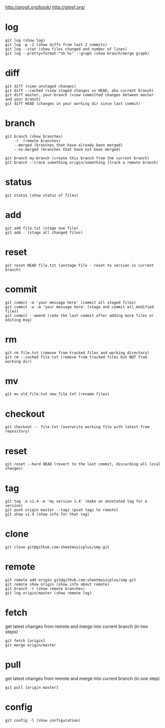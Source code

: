 http://progit.org/book/
http://gitref.org/

# log

    git log (show log)
    git log -p -2 (show diffs from last 2 commits)
    git log --stat (show files changed and number of lines)
    git log --pretty=format:"%h %s" --graph (show branch/merge graph)

# diff

    git diff (view unstaged changes)
    git diff --cached (view staged changes vs HEAD, aka current branch)
    git diff master..your-branch (view committed changes between master and your branch)
    git diff HEAD (changes in your working dir since last commit)

# branch

    git branch (show branches)
        -r  (remote branches)
        --merged (branches that have already been merged)
        --no-merged (branches that have not been merged)

    git branch my-branch (create this branch from the current branch)
    git branch --track something origin/something (track a remote branch)

# status

    git status (show status of files)

# add

    git add file.txt (stage one file)
    git add . (stage all changed files)

# reset

    git reset HEAD file.txt (unstage file - reset to version in current branch)

# commit

    git commit -m 'your message here' (commit all staged files)
    git commit -a -m 'your message here' (stage and commit all modified files)
    git commit --amend (redo the last commit after adding more files or editing msg)

# rm

    git rm file.txt (remove from tracked files and working directory)
    git rm --cached file.txt (remove from tracked files but NOT from working dir)

# mv

    git mv old_file.txt new_file.txt (rename files)

# checkout

    git checkout -- file.txt (overwrite working file with latest from repository)

# reset

    git reset --hard HEAD (revert to the last commit, discarding all local changes)

# tag

    git tag -a v1.4 -m 'my version 1.4' (make an annotated tag for a version)
    git push origin master --tags (push tags to remote)
    git show v1.4 (show info for that tag)

# clone

    git clone git@github.com:sheetmusicplus/smp.git

# remote

    git remote add origin git@github.com:sheetmusicplus/smp.git
    git remote show origin (show info about remote)
    git branch -r (show remote branches)
    git log origin/master (show remote log)

# fetch

get latest changes from remote and merge into current branch (in two steps)

    git fetch [origin]
    git merge origin/master

# pull

get latest changes from remote and merge into current branch (in one step)

    git pull [origin master]

# config

    git config -l (show configuration)
